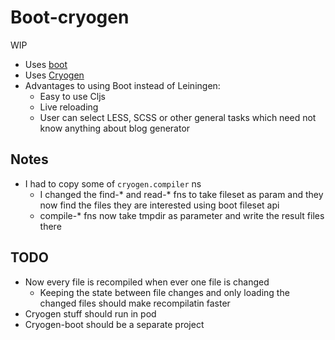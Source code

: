 # Boot-cryogen

WIP

- Uses [boot][boot-clj]
- Uses [Cryogen][cryogen]
- Advantages to using Boot instead of Leiningen:
  - Easy to use Cljs
  - Live reloading
  - User can select LESS, SCSS or other general tasks which need not know
  anything about blog generator

## Notes

- I had to copy some of `cryogen.compiler` ns
  - I changed the find-\* and read-\* fns to take fileset as param and they now
  find the files they are interested using boot fileset api
  - compile-\* fns now take tmpdir as parameter and write the result files there

## TODO

- Now every file is recompiled when ever one file is changed
  - Keeping the state between file changes and only loading the changed files
  should make recompilatin faster
- Cryogen stuff should run in pod
- Cryogen-boot should be a separate project

[boot-clj]: http://boot-clj.com/
[cryogen]: http://cryogenweb.org/
